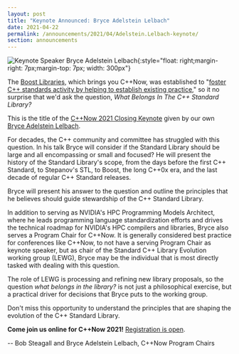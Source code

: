 ```yaml
---
layout: post
title: "Keynote Announced: Bryce Adelstein Lelbach"
date: 2021-04-22
permalink: /announcements/2021/04/Adelstein.Lelbach-keynote/
section: announcements
---
```


![Keynote Speaker Bryce Adelstein Lelbach](/assets/img/posts/2021/adelstein.lelbach.jpeg "Keynote Speaker Bryce Adelstein Lelbach"){:style="float: right;margin-right: 7px;margin-top: 7px; width: 300px"}

The [Boost Libraries](https://www.boost.org/), which brings you C++Now, was established to "[foster C++ standards activity by helping to establish existing practice](https://www.boost.org/users/proposal.pdf)," so it no surprise that we'd ask the question, _What Belongs In The C++ Standard Library?_

This is the title of the [C++Now 2021 Closing Keynote](https://cppnow2021.sched.com/event/ixTG/what-belongs-in-the-c-standard-library?linkback=grid) given by our own [Bryce Adelstein Lelbach](https://cppnow2021.sched.com/speaker/bryce_adelstein_lelbach.74tszya).  

For decades, the C++ community and committee has struggled with this question. In his talk Bryce will consider if the Standard Library should be large and all encompassing or small and focused? He will present the history of the Standard Library's scope, from the days before the first C++ Standard, to Stepanov's STL, to Boost, the long C++0x era, and the last decade of regular C++ Standard releases.

<!--break-->
Bryce will present his answer to the question and outline the principles that he believes should guide stewardship of the C++ Standard Library.

In addition to serving as NVIDIA's HPC Programming Models Architect, where he leads programming language standardization efforts and drives the technical roadmap for NVIDIA's HPC compilers and libraries, Bryce also serves a Program Chair for C++Now. It is generally considered best practice for conferences like C++Now, to not have a serving Program Chair as keynote speaker, but as chair of the Standard C++ Library Evolution working group (LEWG), Bryce may be the individual that is most directly tasked with dealing with this question.

The role of LEWG is processing and refining new library proposals, so the question _what belongs in the library?_ is not just a philosophical exercise, but a practical driver for decisions that Bryce puts to the working group.

Don't miss this opportunity to understand the principles that are shaping the evolution of the C++ Standard Library.

**Come join us online for C++Now 2021!** [Registration is open](/registration/).

-- Bob Steagall and Bryce Adelstein Lelbach, C++Now Program Chairs

